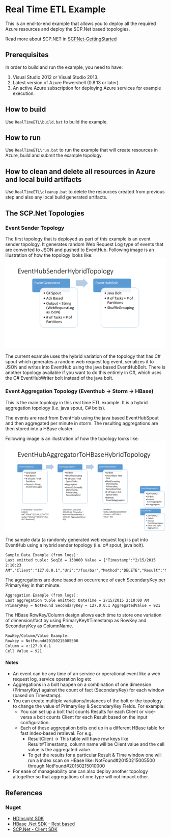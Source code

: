 # Real Time ETL Example
This is an end-to-end example that allows you to deploy all the required Azure resources and deploy the SCP.Net based topologies.

Read more about SCP.NET in [SCPNet-GettingStarted](../SCPNet-GettingStarted.md)

## Prerequisites
In order to build and run the example, you need to have:

1. Visual Studio 2012 or Visual Studio 2013.
2. Latest version of Azure Powershell (0.8.13 or later).
3. An active Azure subscription for deploying Azure services for example execution.

## How to build
Use ```RealTimeETL\build.bat``` to build the example.

## How to run
Use ```RealTimeETL\run.bat``` to run the example that will create resources in Azure, build and submit the example topology.

## How to clean and delete all resources in Azure and local build artifacts ###
Use ```RealTimeETL\cleanup.bat``` to delete the resources created from previous step and also any local build generated artifacts.

## The SCP.Net Topologies

### Event Sender Topology
The first topology that is deployed as part of this example is an event sender topology. It generates random Web Request Log type of events that are converted to JSON and pushed to EventHub.
Following image is an illustration of how the topology looks like:
![Image of EventHubSenderHybridTopology](images/EventHubSenderHybridTopology.PNG)

The current example uses the hybrid variation of the topology that has C# spout which generates a random web request log event, serializes it to JSON and writes into EventHub using the java based EventHubBolt.
There is another topology available if you want to do this entirely in C#, which uses the C# EventHubWriter bolt instead of the java bolt.

### Event Aggregation Topology (Eventhub -> Storm -> HBase)
This is the main topology in this  real time ETL example. It is a hybrid aggregation topology (i.e. java spout, C# bolts).

The events are read from EventHub using the java based EventHubSpout and then aggregated per minute in storm.
The resulting aggregations are then stored into a HBase cluster.

Following image is an illustration of how the topology looks like:
![Image of EventHubAggregatorToHBaseHybridTopology](images/EventHubAggregatorToHBaseHybridTopology.PNG)

The sample data (a randomly generated web request log) is put into EventHub using a hybrid sender topology (i.e. c# spout, java bolt).
```
Sample Data Example (from logs):
Last emitted tuple: SeqId = 130000 Value = {"Timestamp":"2/15/2015 2:10:23 AM","Client":"127.0.0.1","Uri":"/foo/bar","Method":"DELETE","Result":"NotFound"}
```

The aggregations are done based on occurrence of each SecondaryKey per PrimaryKey in that minute.
```
Aggregation Example (from logs):
Last aggregation tuple emitted: DateTime = 2/15/2015 2:10:00 AM PrimaryKey = NotFound SecondaryKey = 127.0.0.1 AggregatedValue = 921
```

The HBase RowKey/Column design allows each time to store one variation of dimension/fact by using PrimaryKey#Timestamp as RowKey and SecondaryKey as ColumnName.
```
RowKey/Column/Value Example:
Rowkey = NotFound#20150215005500
Column = v:127.0.0.1
Cell Value = 921
```

#### Notes
* An event can be any time of an service or operational event like  a web request log, service operation log etc
* Aggregations in a bolt happen on a combination of one dimension (PrimaryKey) against the count of fact (SecondaryKey) for each window (based on Timestamp).
* You can create multiple variations/instances of the bolt or the topology to change the value of PrimaryKey & SecondaryKey Fields. For example:
  * You can set up a bolt that counts Results for each Client or vice-versa a bolt counts Client for each Result based on the input configuration.
  * Each of these aggregation bolts end up in a different HBase table for fast index-based retrieval. For e.g.
    * ResultClient -> This table will have row keys like Result#Timestamp, column name will be Client value and the cell value is the aggregated value. 
    * To get the results for a particular Result & Time window one will run a index scan on HBase like: NotFound#20150215005500 through NotFound#20150215010000
* For ease of manageability one can also deploy another topology altogether so that aggregations of one type will not impact other.

## References
### Nuget
* [HDInsight SDK](http://www.nuget.org/packages/Microsoft.WindowsAzure.Management.HDInsight/)
* [HBase .Net SDK - Rest based](http://www.nuget.org/packages/Microsoft.HBase.Client/)
* [SCP.Net - Client SDK](http://www.nuget.org/packages/Microsoft.SCP.Net.SDK/)
